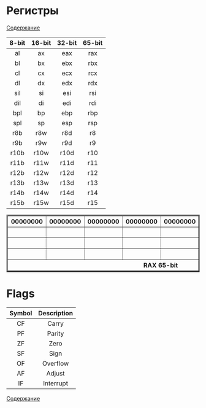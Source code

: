 # Регистры
[Содержание](../README.md)

| 8-bit | 16-bit | 32-bit | 65-bit |
| :---: | :---:  | :---:  | :---:  |
| al | ax | eax | rax |
| bl | bx | ebx | rbx |
| cl | cx | ecx | rcx |
| dl | dx | edx | rdx |
| sil | si | esi | rsi |
| dil | di | edi | rdi |
| bpl | bp | ebp | rbp |
| spl | sp | esp | rsp |
| r8b | r8w | r8d | r8 |
| r9b | r9w | r9d | r9 |
| r10b | r10w | r10d | r10 |
| r11b | r11w | r11d | r11 |
| r12b | r12w | r12d | r12 |
| r13b | r13w | r13d | r13 |
| r14b | r14w | r14d | r14 |
| r15b | r15w | r15d |  r15|

<table border="3">
	<tbody>
		<tr>
			<th> 00000000 </th>
			<th> 00000000 </th>
			<th> 00000000 </th>
			<th> 00000000 </th>
			<th> 00000000 </th>
			<th> 00000000 </th>
			<th> 00000000 </th>
			<th> 00000000 </th>
		</tr>
		<tr>
			<td></td>
			<td></td>
			<td></td>
			<td></td>
			<td></td>
			<td></td>
			<td></td>
			<td align="center"> AL 8-bit </td>
		</tr>
		<tr>
			<td></td>
			<td></td>
			<td></td>
			<td></td>
			<td></td>
			<td></td>
			<th colspan="2"> AX 16-bit </th>
		</tr>
		<tr>
			<td></td>
			<td></td>
			<td></td>
			<td></td>
			<th colspan="4"> EAX 32-bit </th>
		</tr>
		<tr  bordercolor="red">
			<th colspan="8"> RAX 65-bit </th>
		</tr>
	</tbody>
</table>

# Flags
| Symbol | Description |
| :---: | :---: |
| CF | Carry |
| PF | Parity  |
| ZF | Zero  |
| SF | Sign  |
| OF | Overflow  |
| AF | Adjust  |
| IF | Interrupt  |

[Содержание](../README.md)

